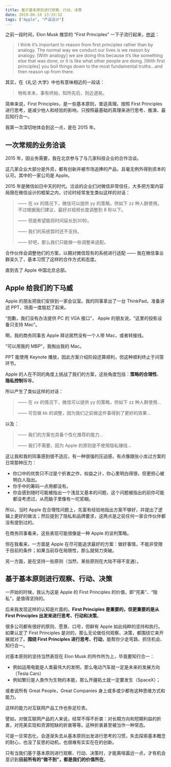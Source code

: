 ```yaml
---
title: 基于基本原则进行观察、行动、决策
date: 2019-06-10 13:33:52
tags: ["Apple", "产品设计"]
---
```


之前一段时间，Elon Musk 推崇的 “First Principles” 一下子流行起来，[他说](https://www.goodreads.com/quotes/7258771-i-think-it-s-important-to-reason-from-first-principles-rather "Elon Musk 的 First Principles")：

> I think it’s important to reason from first principles rather than by analogy. The normal way we conduct our lives is we reason by analogy. [With analogy] we are doing this because it’s like something else that was done, or it is like what other people are doing. [With first principles] you boil things down to the most fundamental truths…and then reason up from there.

其实，在《礼记·大学》中也有意味相近的一段话：

> 物有本末，事有终始，知所先后，则近道矣。

简单来说，First Principles，是一些基本原则，普适真理。按照 First Principles 进行思考，是减少他人和经验的影响，只按照最基础的真理来进行思考、推演、最后知行合一。

我第一次深切地体会到这一点，是在 2015 年。

## 一次常规的业务洽谈 

2015 年，因业务需要，我在北京参与了与几家科技企业的合作洽谈。

这几家企业大部分是外资，都有创新并被市场追捧的产品，且毫无例外得到资本的认可。其中的一家公司是 Apple。

2015 年是微信如日中天的时代。洽谈的企业们对微信非常信任，大多把方案内容局限在微信设计的框架之内，讨论时经常发生类似这样的对话：

> —— 在 xx 的情况下，微信可以提供 yy 的策略，供如下 zz 种人群使用。不过根据我们建议，最好对视频长度调整到 8 秒以下。
> 
> —— 但是希望能将时间延长到30秒。
> 
> —— 我们的系统暂时还不支持。
> 
> —— 好吧，那么我们只能做一些调整来适配。

合作伙伴会调整他们的方案，以期对微信现有的系统进行适配 —— 我在微信事业群呆久了，基本习惯了这样的合作方式和态度。

直到去了 Apple 中国北京总部。

## Apple 给我们的下马威

Apple 的朋友把我们安排到一家会议室。我的同事拿出了一台 ThinkPad，准备讲述 PPT，场面一度尴尬了起来。

“抱歉，我们没有办法提供 PC 的 VGA 接口”， Apple 的朋友说，“这里的投影设备只支持 Mac”。

啊，我的商务同事去 Apple 拜访居然没有一个人带 Mac，或者转接线。

“可以用我的 MBP”，我掏出我的 Mac。

PPT 能使用 Keynote 播放，因此方案介绍阶段还算顺利，但这种顺利终止于问答环节。

Apple 的人在不同的角度上挑战了我们的方案，这些角度包括：**策略的合理性**、**隐私控制**等等。

所以产生了类似这样的对话：

> —— 在 xx 的情况下，微信可以提供 yy 的策略，供如下 zz 种人群使用…
> 
> —— 可否做 kk 的调整，因为我们之前做这件事得到了更好的效果…

以及：

> —— 我们的方案也具备个性化推荐的能力…
> 
> —— 我们不需要，因为 Apple 的原则是不使用隐私赚钱…

这让我和我的同事感到很不适应，有一种很强的压迫感，有点像跟张小龙过方案的日常那种压力：

- 你口中的优势只不过是个折衷之作，权益之计，你心里明白得很，但更担心被明白人指出。
- 你手中的筹码一点用都没有。
- 你会感到随时可能被指出一个浅显又基本的问题，这个问题被指出的前你可能都没考虑过，从而脑子里像有一坨浆糊。

所以，当时 Apple 在合理性问题上，先富有经验地指出方案不够好，并提出了逻辑上更好的做法；然后提到了隐私和品牌要求，这两点是之前任何一家合作伙伴都没有提到过的。

在商务同事看来，这些表现可能很像是一种 Apple 的谈判策略。

但在我看来，一方面是 Apple 在尽可能追求最好的方案：做好事情，不能非受限于目前的条件；如果当前存在局限性，那么就努力突破。

另一方面，是在坚持一些原则（当然，某些原则在大陆不得不变通）。

## 基于基本原则进行观察、行动、决策

一开始的时候，我认为这是 Apple 的 First Principles 的价值，即“完美”、“隐私”，是值得坚持的。

后来我发现这样的认知是片面的。**First Principles 是重要的，但更重要的是从 First Principles 出发来进行思考、行动和决策**。

很多公司都有很好的原则、愿景、口号，但鲜有 Apple 如此纯粹的坚持和执行。如果认定了 First Principles 是对的，那么无论做任何观察、决策，都围绕它来开展就对了。**围绕 First Principles 进行思考、行动**，能帮你少走弯路、抓住机会、知行合一。

对基本原则的坚持当然表现在 Elon Musk 的所作所为上，毕竟要知行合一：

- 例如运用电能是人类最伟大的发明，那么电动汽车就一定是未来的发展方向（Tesla Cars）
- 例如繁衍是人类作为生物的本能，那么开疆拓土就一定要发生（SpaceX）；

或者说所有 Great People，Great Companies 身上或多或少都有这种思维方式和能力。

这样的能力对互联网产品工作也弥足珍贵。

譬如，对做互联网产品的人来说，经常不得不折衷：对长期方向和短期利益的折衷，对完美实现和资源短缺的折衷等等。这种折衷甚至被当作一种常态。

可是一旦常态化，会逐渐失去从基本原则出发进行思考的习惯，失去探索基本概念的耐心，也没了反思的动机，也很难有实实在在的创新。

只有当我们基于基本原则进行观察、行动、决策时，才能离喧嚣远一点，才有机会意识到**目前所有的“做不到”，都是我们的价值所在**。



